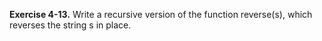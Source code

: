 **Exercise 4-13.** Write a recursive version of the function reverse(s), which reverses the string s in place.
